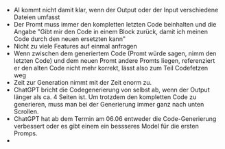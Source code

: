 * AI kommt nicht damit klar, wenn der Output oder der Input verschiedene Dateien umfasst
* Der Promt muss immer den kompletten letzten Code beinhalten und die Angabe "Gibt mir den Code in einem Block zurück, damit ich meinen Code durch den neuen ersetzten kann"
* Nicht zu viele Features auf einmal anfragen
* Wenn zwischen dem generiertem Code (Promt würde sagen, nimm den letzten Code) und dem neuen Promt andere Promts liegen, referenziert er den alten Code nicht mehr korrekt, lässt also zum Teil Codefetzen weg
* Zeit zur Generation nimmt mit der Zeit enorm zu.
* ChatGPT bricht die Codegenerierung von selbst ab, wenn der Output länger als ca. 4 Seiten ist. Um trotzdem den kompletten Code zu generieren, muss man bei der Generierung immer ganz nach unten Scrollen.
* ChatGPT hat ab dem Termin am 06.06 entweder die Code-Generierung verbessert oder es gibt einem ein bessseres Model für die ersten Promps.
* 